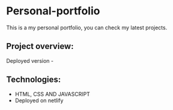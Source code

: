# Personal-portfolio
This is a my personal portfolio, you can check my latest projects.

## Project overview:
Deployed version - 

## Technologies:
* HTML, CSS AND JAVASCRIPT
* Deployed on netlify





